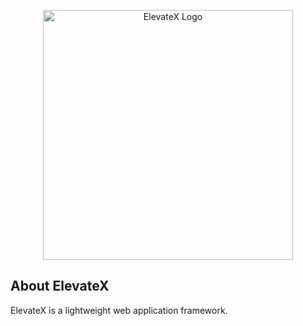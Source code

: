 <p align="center"><a href="https://github.com/mhs003/ElevateX" target="_blank"><img src="https://github.com/mhs003/ElevateX/assets/49614333/3acdd786-e34b-4e57-a1f6-b1811ac45b3b" width="400" alt="ElevateX Logo"></a></p>

## About ElevateX

ElevateX is a lightweight web application framework. 
